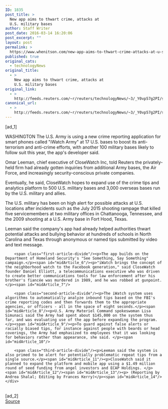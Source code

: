 ```yaml
---
ID: 1835
post_title: >
  New app aims to thwart crime, attacks at
  U.S. military bases
author: Staff Writer
post_date: 2016-03-14 16:20:06
post_excerpt: ""
layout: post
permalink: >
  https://www.whenitson.com/new-app-aims-to-thwart-crime-attacks-at-u-s-military-bases/
published: true
original_cats:
  - technologyNews
original_title:
  - >
    New app aims to thwart crime, attacks at
    U.S. military bases
original_link:
  - >
    http://feeds.reuters.com/~r/reuters/technologyNews/~3/_Y0vp57g2PI/story01.htm
canonical_url:
  - >
    http://feeds.reuters.com/~r/reuters/technologyNews/~3/_Y0vp57g2PI/story01.htm
---
```

 [ad_1]
<br><div id="articleText">
<span id="midArticle_start"/>

<span id="midArticle_0"/><span class="focusParagraph" readability="6"><p><span class="articleLocation">WASHINGTON</span> The U.S. Army is using a new crime reporting application for smart phones called "iWatch Army" at 17 U.S. bases to boost its anti-terrorism and anti-crime efforts, with another 100 military bases likely to follow suit this year, the app's developer said.</p></span><span id="midArticle_1"/><p>Omar Leeman, chief executive of CloseWatch Inc, told Reuters the privately-held firm had already gotten inquiries from additional Army bases, the Air Force, and increasingly security-conscious private companies.</p><span id="midArticle_2"/><p>Eventually, he said, CloseWatch hopes to expand use of the crime tips and analytics platform to 500 U.S. military bases and 3,000 overseas bases run by the U.S. military and allies.</p><span id="midArticle_3"/><p>The U.S. military has been on high alert for possible attacks at U.S. locations after incidents such as the July 2015 shooting rampage that killed five servicemembers at two military offices in Chattanooga, Tennessee, and the 2009 shooting at a U.S. Army base in Fort Hood, Texas. </p><span id="midArticle_4"/><p>Leeman said the company's app had already helped authorities thwart potential attacks and bullying behavior at hundreds of schools in North Carolina and Texas through anonymous or named tips submitted by video and text message.</p><span id="midArticle_5"/>
        
        <span class="first-article-divide"/><p>The app builds on the Department of Homeland Security's "See Something, Say Something" campaign.</p><span id="midArticle_6"/><p>"iWatch brings the concept of the neighborhood watch to the Facebook generation," said CloseWatch founder Daniel Elliott, a telecommunications executive who was driven to create better communications tools for law enforcement after his brother's fiancée was murdered in 1989, and he was robbed at gunpoint.</p><span id="midArticle_7"/>
        
        <span class="second-article-divide"/><p>The iWatch system uses algorithms to automatically analyze inbound tips based on the FBI's crime reporting codes and then forwards them to the appropriate agencies, or officers - all in the space of eight seconds.</p><span id="midArticle_8"/><p>U.S. Army Materiel Command spokeswoman Lisa Simunaci said the Army had spent about $145,000 on the system thus far, and was evaluating use of the app before expanding the program.</p><span id="midArticle_9"/><p>To guard against false alerts or racially biased tips, for instance against people with beards or head coverings, the Army had emphasized to employees that it was looking for behaviors rather than appearance, she said. </p><span id="midArticle_10"/>
        
        <span class="third-article-divide"/><p>Leeman said the system is also primed to be alert for potentially problematic repeat tips from a single source.</p><span id="midArticle_11"/><p>CloseWatch said it planned to expand the platform and mobile app using a $1.49 million round of seed funding from angel investors and ECAP Holdings. </p><span id="midArticle_12"/><span id="midArticle_13"/><p> (Reporting by Andrea Shalal; Editing by Frances Kerry)</p><span id="midArticle_14"/></div>
<br>[ad_2]
<br><a href="http://feeds.reuters.com/~r/reuters/technologyNews/~3/_Y0vp57g2PI/story01.htm">Source </a>